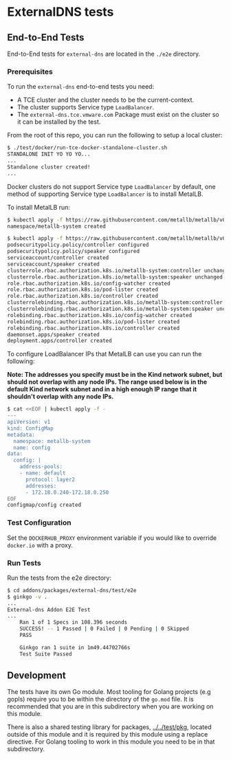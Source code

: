 # ExternalDNS tests

## End-to-End Tests

End-to-End tests for `external-dns` are located in the `./e2e` directory.

### Prerequisites

To run the `external-dns` end-to-end tests you need:

* A TCE cluster and the cluster needs to be the current-context.
* The cluster supports Service type `LoadBalancer`.
* The `external-dns.tce.vmware.com` Package must exist on the cluster so it can
  be installed by the test.

From the root of this repo, you can run the following to setup a local cluster:

```bash
$ ./test/docker/run-tce-docker-standalone-cluster.sh
STANDALONE INIT YO YO YO...
...
Standalone cluster created!
...
```

Docker clusters do not support Service type `LoadBalancer` by default, one
method of supporting Service type `LoadBalancer` is to install MetalLB.

To install MetalLB run:

```bash
$ kubectl apply -f https://raw.githubusercontent.com/metallb/metallb/v0.10.2/manifests/namespace.yaml
namespace/metallb-system created
```

```bash
$ kubectl apply -f https://raw.githubusercontent.com/metallb/metallb/v0.10.2/manifests/metallb.yaml
podsecuritypolicy.policy/controller configured
podsecuritypolicy.policy/speaker configured
serviceaccount/controller created
serviceaccount/speaker created
clusterrole.rbac.authorization.k8s.io/metallb-system:controller unchanged
clusterrole.rbac.authorization.k8s.io/metallb-system:speaker unchanged
role.rbac.authorization.k8s.io/config-watcher created
role.rbac.authorization.k8s.io/pod-lister created
role.rbac.authorization.k8s.io/controller created
clusterrolebinding.rbac.authorization.k8s.io/metallb-system:controller unchanged
clusterrolebinding.rbac.authorization.k8s.io/metallb-system:speaker unchanged
rolebinding.rbac.authorization.k8s.io/config-watcher created
rolebinding.rbac.authorization.k8s.io/pod-lister created
rolebinding.rbac.authorization.k8s.io/controller created
daemonset.apps/speaker created
deployment.apps/controller created
```

To configure LoadBalancer IPs that MetalLB can use you can run the following:

**Note: The addresses you specify must be in the Kind network subnet, but should
not overlap with any node IPs. The range used below is in the default Kind
network subnet and in a high enough IP range that it shouldn't overlap with any
node IPs.**

```bash
$ cat <<EOF | kubectl apply -f -
---
apiVersion: v1
kind: ConfigMap
metadata:
  namespace: metallb-system
  name: config
data:
  config: |
    address-pools:
    - name: default
      protocol: layer2
      addresses:
      - 172.18.0.240-172.18.0.250
EOF
configmap/config created
```

### Test Configuration

Set the `DOCKERHUB_PROXY` environment variable if you would like to override
`docker.io` with a proxy.

### Run Tests

Run the tests from the e2e directory:

```bash
$ cd addons/packages/external-dns/test/e2e
$ ginkgo -v .
...
External-dns Addon E2E Test
...
    Ran 1 of 1 Specs in 108.396 seconds
    SUCCESS! -- 1 Passed | 0 Failed | 0 Pending | 0 Skipped
    PASS

    Ginkgo ran 1 suite in 1m49.44702766s
    Test Suite Passed
```

## Development

The tests have its own Go module. Most tooling for Golang projects (e.g gopls)
require you to be within the directory of the `go.mod` file. It is recommended
that you are in this subdirectory when you are working on this module.

There is also a shared testing library for packages,
[../../test/pkg](../../test/pkg), located outside of this module and it is
required by this module using a replace directive. For Golang tooling to work in
this module you need to be in that subdirectory.
